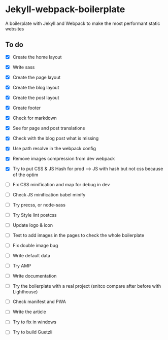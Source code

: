 # Jekyll-webpack-boilerplate
A boilerplate with Jekyll and Webpack to make the most performant static websites

## To do
- [x] Create the home layout
- [x] Write sass
- [x] Create the page layout
- [x] Create the blog layout
- [x] Create the post layout
- [x] Create footer
- [x] Check for markdown
- [x] See for page and post translations
- [x] Check with the blog post what is missing
- [x] Use path resolve in the webpack config
- [x] Remove images compression from dev webpack
- [x] Try to put CSS & JS Hash for prod --> JS with hash but not css because of the optim

- [ ] Fix CSS minification and map for debug in dev
- [ ] Check JS minification babel minify

- [ ] Try precss, or node-sass
- [ ] Try Style lint postcss

- [ ] Update logo & icon
- [ ] Test to add images in the pages to check the whole boilerplate
- [ ] Fix double image bug

- [ ] Write default data
- [ ] Try AMP

- [ ] Write documentation

- [ ] Try the boilerplate with a real project (snitco compare after before with Lighthouse)
- [ ] Check manifest and PWA

- [ ] Write the article
- [ ] Try to fix in windows
- [ ] Try to build Guetzli
